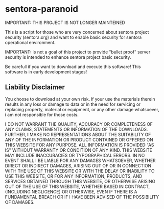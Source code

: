 sentora-paranoid
================

IMPORTANT: THIS PROJECT IS NOT LONGER MAINTEINED

This is a script for those who are very concerned about sentora project security
(sentora.org) and want to enable basic security for sentora operational
environment.

IMPORTANT: Is not a goal of this project to provide "bullet proof" server security
is intended to enhance sentora project basic security.

Be carefull if you want to download and execute this software!
This software is in early development stages!


Liability Disclaimer
--------------------
You choose to download at your own risk. 
If your use the materials therein results in any loss or damage to data or in the need for servicing or replacing property, 
material or equipment, or any other damage whatsoever, i am not responsible for those costs.

I DO NOT WARRANT THE QUALITY, ACCURACY OR COMPLETENESS OF ANY CLAIMS, STATEMENTS OR INFORMATION OF THE DOWNLOADS. 
FURTHER, I MAKE NO REPRESENTATIONS ABOUT THE SUITABILITY OF ANY OF THE INFORMATION OR PRODUCT CONTAINED OR OFFERED ON THIS WEBSITE FOR ANY PURPOSE. 
ALL INFORMATION IS PROVIDED "AS IS" WITHOUT WARRANTY OR CONDITION OF ANY KIND. THIS WEBSITE MAY INCLUDE INACCURACIES OR TYPOGRAPHICAL ERRORS. 
IN NO EVENT SHALL I BE LIABLE FOR ANY DAMAGES WHATSOEVER, WHETHER DIRECT OR INDIRECT DAMAGES, 
ARISING OUT OF OR IN CONNECTION WITH THE USE OF THIS WEBSITE OR WITH THE DELAY OR INABILITY TO USE THIS WEBSITE, 
OR FOR ANY INFORMATION, PRODUCTS, AND SERVICES OBTAINED THROUGH THIS WEBSITE, OR OTHERWISE ARISING OUT OF THE USE OF THIS WEBSITE, WHETHER BASED IN CONTRACT, 
(INCLUDING NEGLIGENCE) OR OTHERWISE, EVEN IF THERE IS A FUNDAMENTAL BREACH OR IF I HAVE BEEN ADVISED OF THE POSSIBILITY OF DAMAGES.

